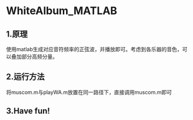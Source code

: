 # WhiteAlbum_MATLAB
## 1.原理
  使用matlab生成对应音符频率的正弦波，并播放即可。考虑到各乐器的音色，可以叠加部分高频分量。
## 2.运行方法
  将muscom.m与playWA.m放置在同一路径下，直接调用muscom.m即可  
## 3.Have fun!
